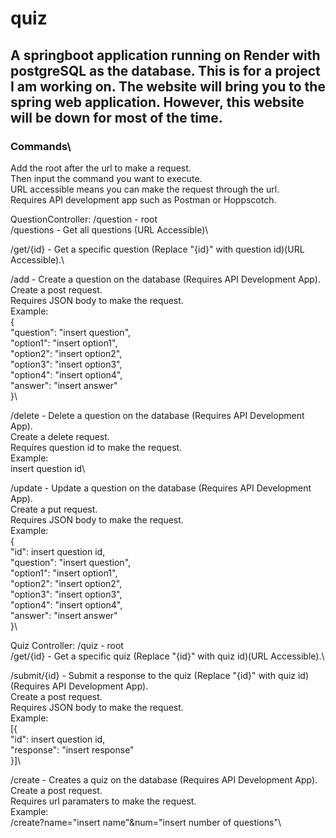 # quiz

## A springboot application running on Render with postgreSQL as the database. This is for a project I am working on. The website will bring you to the spring web application. However, this website will be down for most of the time.

### Commands\
Add the root after the url to make a request.\
Then input the command you want to execute.\
URL accessible means you can make the request through the url.\
Requires API development app such as Postman or Hoppscotch.

QuestionController: /question - root\
/questions - Get all questions (URL Accessible)\

/get/{id} - Get a specific question (Replace "{id}" with question id)(URL Accessible).\

/add - Create a question on the database (Requires API Development App).\
Create a post request.\
Requires JSON body to make the request.\
Example:\
{\
  "question": "insert question",\
  "option1": "insert option1",\
  "option2": "insert option2",\
  "option3": "insert option3",\
  "option4": "insert option4",\
  "answer": "insert answer"\
}\

/delete - Delete a question on the database (Requires API Development App).\
Create a delete request.\
Requires question id to make the request.\
Example:\
insert question id\

/update - Update a question on the database (Requires API Development App).\
Create a put request.\
Requires JSON body to make the request.\
Example:\
{\
  "id": insert question id,\
  "question": "insert question",\
  "option1": "insert option1",\
  "option2": "insert option2",\
  "option3": "insert option3",\
  "option4": "insert option4",\
  "answer": "insert answer"\
}\

Quiz Controller: /quiz - root\
/get/{id} - Get a specific quiz (Replace "{id}" with quiz id)(URL Accessible).\

/submit/{id} - Submit a response to the quiz (Replace "{id}" with quiz id)(Requires API Development App).\
Create a post request.\
Requires JSON body to make the request.\
Example:\
[{\
  "id": insert question id,\
  "response": "insert response"\
}]\

/create - Creates a quiz on the database (Requires API Development App).\
Create a post request.\
Requires url paramaters to make the request.\
Example:\
/create?name="insert name"&num="insert number of questions"\
